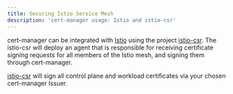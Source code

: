 ```yaml
---
title: Securing Istio Service Mesh
description: 'cert-manager usage: Istio and istio-csr'
---
```


cert-manager can be integrated with [Istio](https://istio.io) using the project
[istio-csr](https://github.com/cert-manager/istio-csr). The istio-csr will
deploy an agent that is responsible for receiving certificate signing requests
for all members of the Istio mesh, and signing them through cert-manager.

[istio-csr](https://github.com/cert-manager/istio-csr) will sign all
control plane and workload certificates via your chosen cert-manager Issuer.